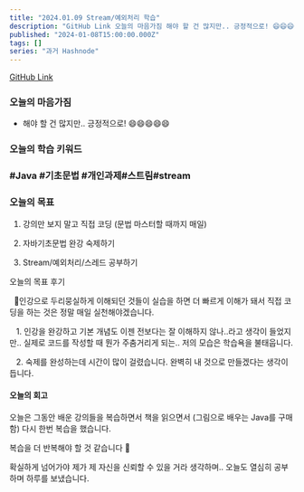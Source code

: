 ```yaml
---
title: "2024.01.09 Stream/예외처리 학습"
description: "GitHub Link 오늘의 마음가짐 해야 할 건 많지만.. 긍정적으로! 😄😄😄😄😄 오늘의 학습 키워드 #Java #기초문법 #개인과제#스트림#stream 오늘의 목표 강의만 보지 말고 직접 코딩 (문법 마스터할 때까지 매일) 자바기초문법 완강 숙제하기 Stream/예외처리/스레드 공부하기 오늘의 목표 후기 📌인강으로 두리뭉실하게 이해되던 것들이 실습을 하면 더 빠르게 이해가 돼서 직접 코딩을 하는 것은 정말 매일 ..."
published: "2024-01-08T15:00:00.000Z"
tags: []
series: "과거 Hashnode"
---
```


[GitHub Link](https://github.com/pie0902/study_java/tree/main/library)

### 오늘의 마음가짐

* 해야 할 건 많지만.. 긍정적으로! 😄😄😄😄😄
    

### 오늘의 학습 키워드

### #Java #기초문법 #개인과제#스트림#stream

### 오늘의 목표

1. 강의만 보지 말고 직접 코딩 (문법 마스터할 때까지 매일)
    
2. 자바기초문법 완강 숙제하기
    
3. Stream/예외처리/스레드 공부하기
    

오늘의 목표 후기 

  📌인강으로 두리뭉실하게 이해되던 것들이 실습을 하면 더 빠르게 이해가 돼서 직접 코딩을 하는 것은 정말 매일 실천해야겠습니다.

   1. 인강을 완강하고 기본 개념도 이젠 전보다는 잘 이해하지 않나..라고 생각이 들었지만.. 실제로 코드를 작성할 때 뭔가 주춤거리게 되는.. 저의 모습은 학습욕을 불태웁니다.

   2. 숙제를 완성하는데 시간이 많이 걸렸습니다. 완벽히 내 것으로 만들겠다는 생각이 듭니다.

#### 오늘의 회고

오늘은 그동안 배운 강의들을 복습하면서 책을 읽으면서 (그림으로 배우는 Java를 구매함) 다시 한번 복습을 했습니다.

복습을 더 반복해야 할 것 같습니다 🥲

확실하게 넘어가야 제가 제 자신을 신뢰할 수 있을 거라 생각하며.. 오늘도 열심히 공부하며 하루를 보냈습니다.